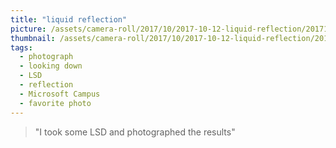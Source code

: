 ```yaml
---
title: "liquid reflection"
picture: /assets/camera-roll/2017/10/2017-10-12-liquid-reflection/20171012_212615973_iOS.jpg
thumbnail: /assets/camera-roll/2017/10/2017-10-12-liquid-reflection/20171012_212615973_iOS-thumbnail.jpg
tags:
  - photograph
  - looking down
  - LSD
  - reflection
  - Microsoft Campus
  - favorite photo
---
```

> "I took some LSD and photographed the results"